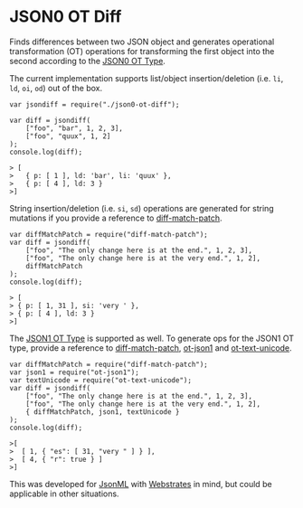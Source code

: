 # JSON0 OT Diff

Finds differences between two JSON object and generates operational transformation (OT) operations for transforming the first object into the second according to the [JSON0 OT Type](https://github.com/ottypes/json0).

The current implementation supports list/object insertion/deletion (i.e. `li`, `ld`, `oi`, `od`) out of the box.

	var jsondiff = require("./json0-ot-diff");

	var diff = jsondiff(
		["foo", "bar", 1, 2, 3],
		["foo", "quux", 1, 2]
	);
	console.log(diff);

	> [
	>	{ p: [ 1 ], ld: 'bar', li: 'quux' },
	>	{ p: [ 4 ], ld: 3 }
	>]

String insertion/deletion (i.e. `si`, `sd`) operations are generated for string mutations if you provide a reference to [diff-match-patch](https://github.com/google/diff-match-patch).

	var diffMatchPatch = require("diff-match-patch");
	var diff = jsondiff(
		["foo", "The only change here is at the end.", 1, 2, 3],
		["foo", "The only change here is at the very end.", 1, 2],
		diffMatchPatch
	);
	console.log(diff);

	> [
	> { p: [ 1, 31 ], si: 'very ' },
	> { p: [ 4 ], ld: 3 }
	>]

The [JSON1 OT Type](https://github.com/ottypes/json1) is supported as well. To generate ops for the JSON1 OT type, provide a reference to [diff-match-patch](https://github.com/google/diff-match-patch), [ot-json1](https://github.com/ottypes/json1) and [ot-text-unicode](https://github.com/ottypes/text-unicode).

	var diffMatchPatch = require("diff-match-patch");
	var json1 = require("ot-json1");
	var textUnicode = require("ot-text-unicode");
	var diff = jsondiff(
		["foo", "The only change here is at the end.", 1, 2, 3],
		["foo", "The only change here is at the very end.", 1, 2],
		{ diffMatchPatch, json1, textUnicode }
	);
	console.log(diff);

	>[
	>  [ 1, { "es": [ 31, "very " ] } ],
	>  [ 4, { "r": true } ]
	>]

This was developed for [JsonML](http://www.jsonml.org/) with [Webstrates](https://github.com/cklokmose/Webstrates) in mind, but could be applicable in other situations.
